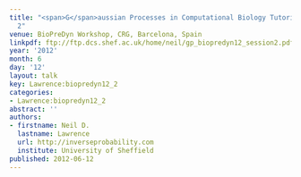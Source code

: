 ```yaml
---
title: "<span>G</span>aussian Processes in Computational Biology Tutorial: Session
  2"
venue: BioPreDyn Workshop, CRG, Barcelona, Spain
linkpdf: ftp://ftp.dcs.shef.ac.uk/home/neil/gp_biopredyn12_session2.pdf
year: '2012'
month: 6
day: '12'
layout: talk
key: Lawrence:biopredyn12_2
categories:
- Lawrence:biopredyn12_2
abstract: ''
authors:
- firstname: Neil D.
  lastname: Lawrence
  url: http://inverseprobability.com
  institute: University of Sheffield
published: 2012-06-12
---
```

